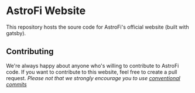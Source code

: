 # AstroFi Website

This repository hosts the soure code for AstroFi's official website (built with gatsby).

## Contributing

We're always happy about anyone who's willing to contribute to AstroFi code. If you want to contribute to this website, feel free to create a pull request. *Please not that we strongly encourage you to use [conventional commits](https://www.conventionalcommits.org/en/v1.0.0/)*
